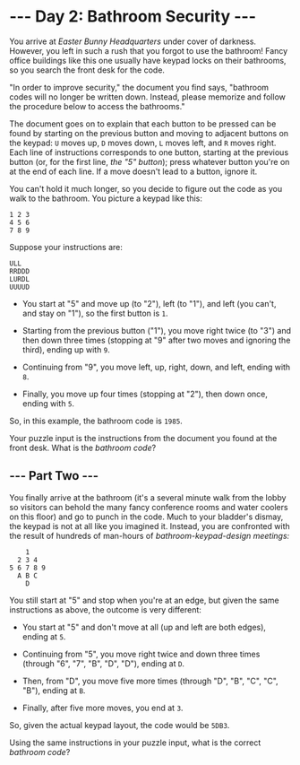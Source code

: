 # --- Day 2: Bathroom Security ---

You arrive at *Easter Bunny Headquarters* under cover of darkness. However, you left in such a rush that you forgot to use the bathroom! Fancy office buildings like this one usually have keypad locks on their bathrooms, so you search the front desk for the code.

"In order to improve security," the document you find says, "bathroom codes will no longer be written down.  Instead, please memorize and follow the procedure below to access the bathrooms."

The document goes on to explain that each button to be pressed can be found by starting on the previous button and moving to adjacent buttons on the keypad: `U` moves up, `D` moves down, `L` moves left, and `R` moves right. Each line of instructions corresponds to one button, starting at the previous button (or, for the first line, *the "5" button*); press whatever button you're on at the end of each line. If a move doesn't lead to a button, ignore it.

You can't hold it much longer, so you decide to figure out the code as you walk to the bathroom. You picture a keypad like this:

```
1 2 3
4 5 6
7 8 9

```

Suppose your instructions are:

```
ULL
RRDDD
LURDL
UUUUD

```


 - You start at "5" and move up (to "2"), left (to "1"), and left (you can't, and stay on "1"), so the first button is `1`.

 - Starting from the previous button ("1"), you move right twice (to "3") and then down three times (stopping at "9" after two moves and ignoring the third), ending up with `9`.

 - Continuing from "9", you move left, up, right, down, and left, ending with `8`.

 - Finally, you move up four times (stopping at "2"), then down once, ending with `5`.


So, in this example, the bathroom code is `1985`.

Your puzzle input is the instructions from the document you found at the front desk. What is the *bathroom code*?

## --- Part Two ---

You finally arrive at the bathroom (it's a several minute walk from the lobby so visitors can behold the many fancy conference rooms and water coolers on this floor) and go to punch in the code.  Much to your bladder's dismay, the keypad is not at all like you imagined it.  Instead, you are confronted with the result of hundreds of man-hours of *bathroom-keypad-design meetings:*

```
    1
  2 3 4
5 6 7 8 9
  A B C
    D

```

You still start at "5" and stop when you're at an edge, but given the same instructions as above, the outcome is very different:


 - You start at "5" and don't move at all (up and left are both edges), ending at `5`.

 - Continuing from "5", you move right twice and down three times (through "6", "7", "B", "D", "D"), ending at `D`.

 - Then, from "D", you move five more times (through "D", "B", "C", "C", "B"), ending at `B`.

 - Finally, after five more moves, you end at `3`.


So, given the actual keypad layout, the code would be `5DB3`.

Using the same instructions in your puzzle input, what is the correct *bathroom code*?


